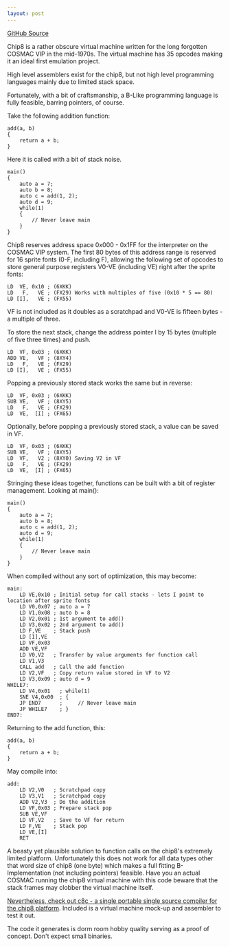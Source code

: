 ```yaml
---
layout: post
---
```


[GitHub Source](https://github.com/glouw/c8c)

Chip8 is a rather obscure virtual machine written for the long forgotten COSMAC VIP in the mid-1970s.
The virtual machine has 35 opcodes making it an ideal first emulation project.

High level assemblers exist for the chip8, but not high level programming languages mainly due to limited stack space.

Fortunately, with a bit of craftsmanship, a B-Like programming language is fully feasible, barring
pointers, of course.

Take the following addition function:

    add(a, b)
    {
        return a + b;
    }

Here it is called with a bit of stack noise.

    main()
    {
        auto a = 7;
        auto b = 8;
        auto c = add(1, 2);
        auto d = 9;
        while(1)
        {
            // Never leave main
        }
    }

Chip8 reserves address space 0x000 - 0x1FF for the interpreter on the COSMAC VIP system. The first 80 bytes of
this address range is reserved for 16 sprite fonts (0-F, including F), allowing the following set of opcodes to store
general purpose registers V0-VE (including VE) right after the sprite fonts:

    LD  VE, 0x10 ; (6XKK)
    LD   F,   VE ; (FX29) Works with multiples of five (0x10 * 5 == 80)
    LD [I],   VE ; (FX55)

VF is not included as it doubles as a scratchpad and V0-VE is fifteen bytes - a multiple of three.

To store the next stack, change the address pointer I by 15 bytes (multiple of five three times) and push.

    LD  VF, 0x03 ; (6XKK)
    ADD VE,   VF ; (8XY4)
    LD   F,   VE ; (FX29)
    LD [I],   VE ; (FX55)

Popping a previously stored stack works the same but in reverse:

    LD  VF, 0x03 ; (6XKK)
    SUB VE,   VF ; (8XY5)
    LD   F,   VE ; (FX29)
    LD  VE,  [I] ; (FX65)

Optionally, before popping a previously stored stack, a value can be saved in VF.

    LD  VF, 0x03 ; (6XKK)
    SUB VE,   VF ; (8XY5)
    LD  VF,   V2 ; (8XY0) Saving V2 in VF
    LD   F,   VE ; (FX29)
    LD  VE,  [I] ; (FX65)

Stringing these ideas together, functions can be built with a bit of register management. Looking at main():

    main()
    {
        auto a = 7;
        auto b = 8;
        auto c = add(1, 2);
        auto d = 9;
        while(1)
        {
            // Never leave main
        }
    }

When compiled without any sort of optimization, this may become:

    main:
        LD VE,0x10 ; Initial setup for call stacks - lets I point to location after sprite fonts
        LD V0,0x07 ; auto a = 7
        LD V1,0x08 ; auto b = 8
        LD V2,0x01 ; 1st argument to add()
        LD V3,0x02 ; 2nd argument to add()
        LD F,VE    ; Stack push
        LD [I],VE
        LD VF,0x03
        ADD VE,VF
        LD V0,V2   ; Transfer by value arguments for function call
        LD V1,V3
        CALL add   ; Call the add function
        LD V2,VF   ; Copy return value stored in VF to V2
        LD V3,0x09 ; auto d = 9
    WHILE7:
        LD V4,0x01   ; while(1)
        SNE V4,0x00  ; {
        JP END7      ;     // Never leave main
        JP WHILE7    ; }
    END7:

Returning to the add function, this:

    add(a, b)
    {
        return a + b;
    }

May compile into:

    add:
        LD V2,V0   ; Scratchpad copy
        LD V3,V1   ; Scratchpad copy
        ADD V2,V3  ; Do the addition
        LD VF,0x03 ; Prepare stack pop
        SUB VE,VF
        LD VF,V2   ; Save to VF for return
        LD F,VE    ; Stack pop
        LD VE,[I]
        RET

A beasty yet plausible solution to function calls on the chip8's extremely limited platform.
Unfortunately this does not work for all data types other that word size of chip8 (one byte) which
makes a full fitting B-Implementation (not including pointers) feasible. Have you an actual COSMAC
running the chip8 virtual machine with this code beware that the stack frames may clobber the virtual
machine itself.

[Nevertheless, check out c8c - a single portable single source compiler for the chip8 platform](https://github.com/glouw/c8c).
Included is a virtual machine mock-up and assembler to test it out.

The code it generates is dorm room hobby quality serving as a proof of concept. Don't expect small binaries.

